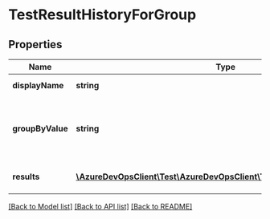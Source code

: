 # TestResultHistoryForGroup

## Properties
Name | Type | Description | Notes
------------ | ------------- | ------------- | -------------
**displayName** | **string** | Display name of the group. | [optional] 
**groupByValue** | **string** | Name or Id of the group identifier by which results are grouped together. | [optional] 
**results** | [**\AzureDevOpsClient\Test\AzureDevOpsClient\Test\Model\TestCaseResult[]**](TestCaseResult.md) | List of results for GroupByValue | [optional] 

[[Back to Model list]](../README.md#documentation-for-models) [[Back to API list]](../README.md#documentation-for-api-endpoints) [[Back to README]](../README.md)


